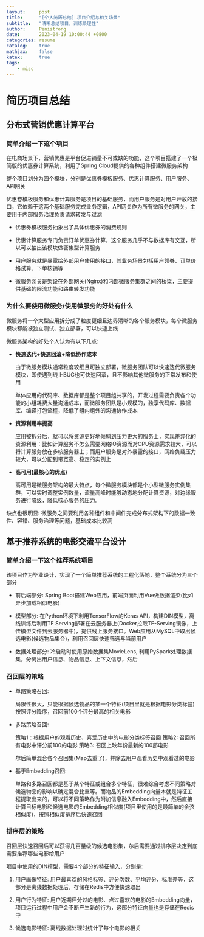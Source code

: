 ```yaml
---
layout:     post
title:      "[个人简历总结] 项目介绍与相关场景"
subtitle:   "清晰总结项目，训练条理性"
author:     Penistrong
date:       2023-04-19 10:00:44 +0800
categories: resume
catalog:    true
mathjax:    false
katex:      true
tags:
    - misc
---
```


# 简历项目总结

## 分布式营销优惠计算平台

### 简单介绍一下这个项目

在电商场景下，营销优惠是平台促进销量不可或缺的功能，这个项目搭建了一个极简版的优惠券计算系统，利用了Spring Cloud提供的各种组件搭建微服务架构

整个项目划分为四个模块，分别是优惠券模板服务、优惠计算服务、用户服务、API网关

优惠卷模板服务和优惠计算服务是项目的基础服务，而用户服务是对用户开放的接口，它依赖于这两个基础服务完成业务逻辑，API网关作为所有微服务的网关，主要用于内部服务治理负责请求转发与过滤

- 优惠券模板服务抽象出了具体优惠券的消费规则

- 优惠计算服务专门负责订单优惠券计算，这个服务几乎不与数据库有交互，所以可以抽出该模块做密集型计算服务

- 用户服务就是暴露给外部用户使用的接口，其业务场景包括用户领券、订单价格试算、下单核销等

- 微服务网关是架设在外部网关(Nginx)和内部微服务集群之间的桥梁，主要提供基础的限流功能和路由转发功能

### 为什么要使用微服务/使用微服务的好处有什么

微服务将一个大型应用拆分成了粒度更细且边界清晰的各个服务模块，每个微服务模块都能被独立测试、独立部署，可以快速上线

微服务架构的好处个人认为有以下几点:

- **快速迭代+快速回滚+降低协作成本**
  
  由于微服务模块通常粒度较细且可独立部署，微服务团队可以快速迭代微服务模块，即使遇到线上BUG也可快速回滚，且不影响其他微服务的正常发布和使用

  单体应用的代码库、数据库都是整个项目组共享的，开发过程需要负责各个功能的小组耗费大量沟通成本，而微服务团队是小规模的，独享代码库、数据库、编译打包流程，降低了组内组外的沟通协作成本

- **资源利用率提高**

  应用被拆分后，就可以将资源更好地倾斜到压力更大的服务上，实现差异化的资源利用：比如计算服务不怎么需要网络IO资源而对CPU资源需求较大，可以将计算服务放在多核服务器上；而用户服务是对外暴露的接口，网络负载压力较大，可以分配到带宽高、稳定的实例上

- **高可用(最核心的优点)**

  高可用是微服务架构的最大特点，每个微服务模块都是个小型微服务实例集群，可以实时调整实例数量，流量高峰时能够动态地分配计算资源，对边缘服务进行降级，降低核心服务的压力。

缺点也很明显: 微服务之间要利用各种组件和中间件完成分布式架构下的数据一致性、容错、服务治理等问题，基础成本比较高

## 基于推荐系统的电影交流平台设计

### 简单介绍一下这个推荐系统项目

该项目作为毕业设计，实现了一个简单推荐系统的工程化落地，整个系统分为三个部分

- 前后端部分: Spring Boot搭建Web应用，前端页面利用Vue做数据渲染(比如异步加载相似电影)

- 模型部分: 在Python环境下利用TensorFlow的Keras API，构建DIN模型，离线训练后利用TF Serving部署在云服务器上(Docker拉取TF-Serving镜像，上传模型文件到云服务器中)，提供线上服务接口。Web应用从MySQL中取出候选电影(候选物品集合)，利用召回层快速筛选与当前用户

- 数据处理部分: 冷启动时使用原始数据集MovieLens, 利用PySpark处理数据集，分离出用户信息、物品信息、上下文信息，然后

### 召回层的策略

- 单路策略召回:
  
  局限性很大，只能根据候选物品的某一个特征(项目里就是根据电影分类标签)按照评分降序，召回前100个评分最高的相关电影

- 多路策略召回:
  
  策略1：根据用户的观看历史、喜爱历史中的电影分类标签召回
  策略2: 召回所有电影中评分前100的电影
  策略3: 召回上映年份最新的100部电影

  尔后简单混合各个召回集(Map去重了)，并除去用户观看历史中观看过的电影

- 基于Embedding召回:

  单路和多路召回都是基于某个特征或组合多个特征，很难综合考虑不同策略对候选物品的影响以确定混合比重等。而物品的Embedding向量本就是特征工程提取出来的，可以将不同策略作为附加信息融入Embedding中，然后直接计算目标电影和候选电影的Embedding相似度(项目里使用的是最简单的余弦相似度)，按照相似度排序后快速召回

### 排序层的策略

召回层快速召回后可以获得几百量级的候选电影集，尔后需要通过排序层决定到底需要推荐哪些电影给用户

项目中使用的DIN模型，需要4个部分的特征输入，分别是:

1. 用户画像特征: 用户最喜欢的风格标签、评分次数、平均评分、标准差等，这部分是离线数据处理后，存储在Redis中方便快速取出

2. 用户行为特征: 用户近期评分过的电影、点过喜欢的电影的Embedding向量，项目运行过程中用户会不断产生新的行为，这部分特征向量也是存储在Redis中

3. 候选电影特征: 离线数据处理时统计了每个电影的相关
